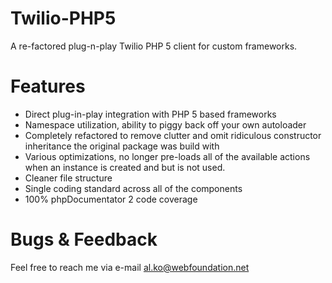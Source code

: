 Twilio-PHP5
===========

A re-factored plug-n-play Twilio PHP 5 client for custom frameworks.

Features
===========
* Direct plug-in-play integration with PHP 5 based frameworks
* Namespace utilization, ability to piggy back off your own autoloader
* Completely refactored to remove clutter and omit ridiculous constructor inheritance the original package was build with
* Various optimizations, no longer pre-loads all of the available actions when an instance is created and but is not used.
* Cleaner file structure
* Single coding standard across all of the components
* 100% phpDocumentator 2 code coverage

Bugs & Feedback
===========
Feel free to reach me via e-mail al.ko@webfoundation.net